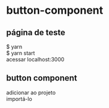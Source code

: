 # button-component

## página de teste
  $ yarn  
  $ yarn start  
  acessar localhost:3000  
  
## button component
  adicionar ao projeto  
  importá-lo  

